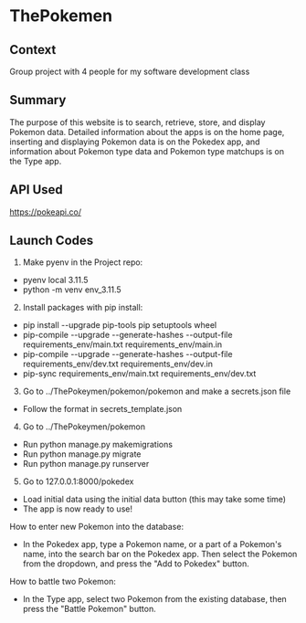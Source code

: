 # ThePokemen

## Context
Group project with 4 people for my software development class 

## Summary
The purpose of this website is to search, retrieve, store, and display Pokemon data. Detailed information about the apps is on the home page,
inserting and displaying Pokemon data is on the Pokedex app, and information about Pokemon type data and Pokemon type matchups is on the Type app.

## API Used
https://pokeapi.co/

## Launch Codes
1. Make pyenv in the Project repo:
- pyenv local 3.11.5
- python -m venv env_3.11.5
2. Install packages with pip install:
- pip install --upgrade pip-tools pip setuptools wheel
- pip-compile --upgrade --generate-hashes --output-file requirements_env/main.txt requirements_env/main.in
- pip-compile --upgrade --generate-hashes --output-file requirements_env/dev.txt requirements_env/dev.in
- pip-sync requirements_env/main.txt requirements_env/dev.txt
3. Go to ../ThePokeymen/pokemon/pokemon and make a secrets.json file
- Follow the format in secrets_template.json
4. Go to ../ThePokeymen/pokemon
- Run python manage.py makemigrations
- Run python manage.py migrate
- Run python manage.py runserver
5. Go to 127.0.0.1:8000/pokedex
- Load initial data using the initial data button (this may take some time)
- The app is now ready to use!

How to enter new Pokemon into the database:
- In the Pokedex app, type a Pokemon name, or a part of a Pokemon's name, into the search bar on the Pokedex app. Then select the Pokemon from the dropdown, and press the "Add to Pokedex" button.

How to battle two Pokemon:
- In the Type app, select two Pokemon from the existing database, then press the "Battle Pokemon" button.
